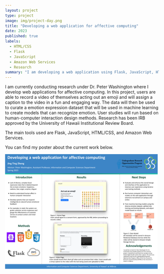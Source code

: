 ```yaml
---
layout: project
type: project
image: img/project-day.png
title: "Developing a web application for affective computing"
date: 2023
published: true
labels:
  - HTML/CSS
  - Flask
  - JavaScript
  - Amazon Web Services
  - Research
summary: "I am developing a web application using Flask, JavaScript, HTML, CSS that will be used to create a diverse emotion expression dataset for emotion recognition."
---
```


I am currently conducting research under Dr. Peter Washington where I develop web applications for affective computing. In this project, users are able to record a video of themselves acting out an emoji and will assign a caption to the video in a fun and engaging way. The data will then be used to curate a emotion expression dataset that will be used in machine learning to create models that can recognize emotion. User studies will run based on human-computer interaction design methods. Research has been IRB approved by the University of Hawaii Institutional Review Board. 

The main tools used are Flask, JavaScript, HTML/CSS, and Amazon Web Services. 

You can find my poster about the current work below.

<div class="text-center p-4">
  <img width="500px" src="../img/Spring 2023 ICS Project Day.pptx.png" class="img-thumbnail" >
</div>
